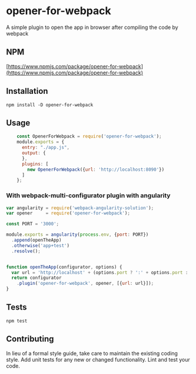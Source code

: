 # opener-for-webpack

A simple plugin to open the app in browser after compiling the code by webpack

## NPM
[https://www.npmjs.com/package/opener-for-webpack](https://www.npmjs.com/package/opener-for-webpack)
## Installation

  `npm install -D opener-for-webpack`

## Usage

```js
    const OpenerForWebpack = require('opener-for-webpack');
    module.exports = {
      entry: "./app.js",
      output: {
      },
      plugins: [
        new OpenerForWebpack({url: 'http://localhost:8090'})
      ]
    };
```

### With webpack-multi-configurator plugin with angularity

```js
var angularity = require('webpack-angularity-solution');
var opener     = require('opener-for-webpack');

const PORT = '3000';

module.exports = angularity(process.env, {port: PORT})
  .append(openTheApp)
  .otherwise('app+test')
  .resolve();


function openTheApp(configurator, options) {
  var url = 'http://localhost' + (options.port ? ':' + options.port : '');
  return configurator
    .plugin('opener-for-webpack', opener, [{url: url}]);
}
```

## Tests

  `npm test`

## Contributing

In lieu of a formal style guide, take care to maintain the existing coding style. Add unit tests for any new or changed functionality. Lint and test your code.

[npm-badge]: https://img.shields.io/npm/v/opener-for-webpack.svg?style=flat-square
[npm]: https://www.npmjs.com/package/opener-for-webpack

